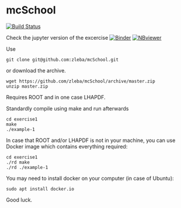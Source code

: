 # mcSchool
[![Build Status](https://travis-ci.org/zleba/mcSchool.svg?branch=master)](https://travis-ci.org/zleba/mcSchool)

Check the jupyter version of the excercise
[![Binder](https://mybinder.org/badge.svg)](https://mybinder.org/v2/gh/zleba/mcSchool/master)
[![NBviewer](https://raw.githubusercontent.com/jupyter/design/master/logos/Badges/nbviewer_badge.svg)](https://nbviewer.jupyter.org/github/zleba/mcSchool/tree/master/exerciseNb/)


Use
```
git clone git@github.com:zleba/mcSchool.git
```

or download the archive.
```
wget https://github.com/zleba/mcSchool/archive/master.zip
unzip master.zip
```
Requires ROOT and in one case LHAPDF.

Standardly compile using make and run afterwards
```
cd exercise1
make
./example-1
```

In case that ROOT and/or LHAPDF is not in your machine, you can use Docker image which contains everything required:
```
cd exercise1
./rd make
./rd ./example-1
```
You may need to install docker on your computer (in case of Ubuntu):

```
sudo apt install docker.io
```
Good luck.
